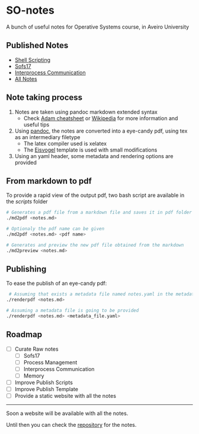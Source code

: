 # SO-notes
A bunch of useful notes for Operative Systems course, in Aveiro University

## Published Notes
- [Shell Scripting](pdf/Shell_Scripting.pdf)
- [Sofs17](pdf/Sofs17_Book.pdf)
- [Interprocess Communication](pdf/IPC_Book.pdf)
- [All Notes](pdf/SO_Book.pdf)

## Note taking process
 1. Notes are taken using pandoc markdown extended syntax
	- Check [Adam cheatsheet](https://github.com/adam-p/markdown-here/wiki/Markdown-Cheatsheet) or [Wikipedia](https://en.wikipedia.org/wiki/Markdown) for more information and useful tips
2. Using [pandoc](https://pandoc.org/), the notes are converted into a eye-candy pdf, using tex as an intermediary filetype
	- The latex compiler used is xelatex
	- The [Eisvogel](https://github.com/Wandmalfarbe/pandoc-latex-template) template is used with small modifications
3. Using an yaml header, some metadata and rendering options are provided

## From markdown to pdf
To provide a rapid view of the output pdf, two bash script are available in the _scripts_ folder
```bash
# Generates a pdf file from a markdown file and saves it in pdf folder
./md2pdf <notes.md>

# Optionaly the pdf name can be given
./md2pdf <notes.md> <pdf name>

# Generates and preview the new pdf file obtained from the markdown
./md2preview <notes.md>

```
 
## Publishing
To ease the publish of an eye-candy pdf:
```bash
 # Assuming that exists a metadata file named notes.yaml in the metadata folder
./renderpdf <notes.md>

# Assuming a metadata file is going to be provided
./renderpdf <notes.md> <metadata_file.yaml>

```
	
## Roadmap

- [ ] Curate Raw notes
	- [ ] Sofs17
	- [ ] Process Management
	- [ ] Interprocess Communication 
	- [ ] Memory
- [ ] Improve Publish Scripts
- [ ] Improve Publish Template
- [ ] Provide a static website with all the notes

---

Soon a website will be available with all the notes. 

Until then you can check the [repository](https://github.com/k3rn3l-pan1c/SO-notes) for the notes.
